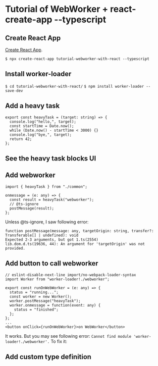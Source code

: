 # Tutorial of WebWorker + react-create-app --typescript

## Create React App

[Create React App](https://github.com/facebook/create-react-app).

`$ npx create-react-app tutorial-webworker-with-react --typescript`

## Install worker-loader

`$ cd tutorial-webworker-with-react/`
`$ npm install worker-loader --save-dev`

## Add a heavy task

```
export const heavyTask = (target: string) => {
  console.log("hello,", target);
  const startTime = Date.now();
  while (Date.now() - startTime < 3000) {}
  console.log("bye,", target);
  return 42;
};
```

## See the heavy task blocks UI

## Add webworker

```
import { heavyTask } from "./common";

onmessage = (e: any) => {
  const result = heavyTask("webworker");
  // @ts-ignore
  postMessage(result);
};
```

Unless @ts-ignore, I saw following error:

```
function postMessage(message: any, targetOrigin: string, transfer?: Transferable[] | undefined): void
Expected 2-3 arguments, but got 1.ts(2554)
lib.dom.d.ts(19636, 44): An argument for 'targetOrigin' was not provided.
```

## Add button to call webworker

```
// eslint-disable-next-line import/no-webpack-loader-syntax
import Worker from "worker-loader!./webworker";

export const runOnWebWorker = (e: any) => {
  status = "running...";
  const worker = new Worker();
  worker.postMessage("heavyTask");
  worker.onmessage = function(event: any) {
    status = "finished";
  };
};
...
<button onClick={runOnWebWorker}>on WebWorker</button>
```

It works. But you may see following error: `Cannot find module 'worker-loader!./webworker'.`
To fix it:

## Add custom type definition
